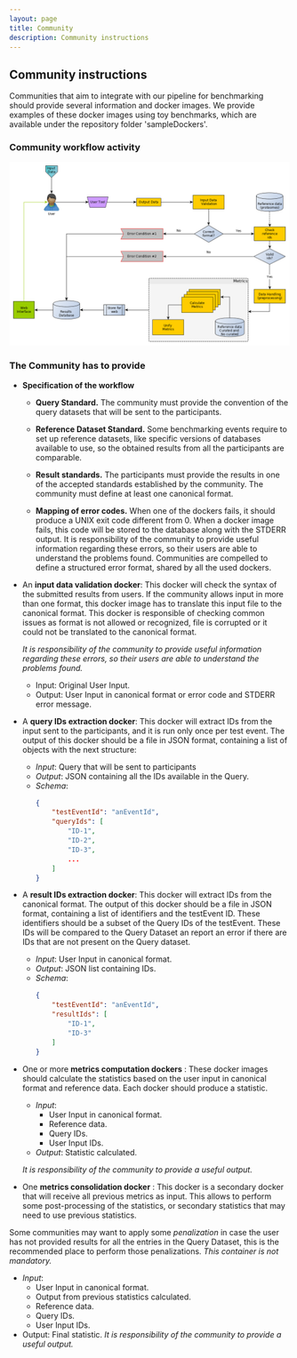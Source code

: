 ```yaml
---
layout: page
title: Community
description: Community instructions
---
```

## Community instructions

Communities that aim to integrate with our pipeline for benchmarking should provide several information and docker images. We provide examples of these docker images using toy benchmarks, which are available under the repository folder 'sampleDockers'.

### Community workflow activity

![community workflow activity](../img/opeb-submission/community.png)

### The Community has to provide

* __Specification of the workflow__
  * __Query Standard.__ The community must provide the convention of the query datasets that will be sent to the participants.

  * __Reference Dataset Standard.__ Some benchmarking events require to set up reference datasets, like specific versions of databases available to use, so the obtained results from all the participants are comparable.

  * __Result standards.__ The participants must provide the results in one of the accepted standards established by the community.
The community must define at least one canonical format.

  * __Mapping of error codes.__
When one of the dockers fails, it should produce a UNIX exit code different from 0. When a docker image fails, this code will be stored to the database along with the STDERR output.
It is responsibility of the community to provide useful information regarding these errors, so their users are able to understand the problems found.
Communities are compelled to define a structured error format, shared by all the used dockers.

* An __input data validation docker__: This docker will check the syntax of the submitted results from users. If the community allows input in more than one format, this docker image has to translate this input file to the canonical format. This docker is responsible of checking common issues as format is not allowed or recognized, file is corrupted or it could not be translated to the canonical format.

  *It is responsibility of the community to provide useful information regarding these errors, so their users are able to understand the problems found.*

  * Input: Original User Input.
  * Output: User Input in canonical format or error code and STDERR error message.

* A __query IDs extraction docker__: This docker will extract IDs from the input sent to the participants, and it is run only once per test event.
  The output of this docker should be a file in JSON format, containing a list of objects with the next structure:

  * *Input*: Query that will be sent to participants
  * *Output*: JSON containing all the IDs available in the Query.
  * *Schema*:
	```json
	{
		"testEventId": "anEventId",
		"queryIds": [
			"ID-1",
			"ID-2",
			"ID-3",
			...
		]
	}
	```
* A __result IDs extraction docker__: This docker will extract IDs from the canonical format. The output of this docker should be a file in JSON format, containing a list of identifiers and the testEvent ID. These identifiers should be a subset of the Query IDs of the testEvent.
These IDs will be compared to the Query Dataset an report an error if there are IDs that are not present on the Query dataset.

  * *Input*: User Input in canonical format.
  * *Output*: JSON list containing IDs.
  * *Schema*:
	```json
	{
		"testEventId": "anEventId",
		"resultIds": [
			"ID-1",
			"ID-3"
		]
	}
	```

* One or more __metrics computation dockers__ : These docker images should calculate the statistics based on the user input in canonical format and reference data. Each docker should produce a statistic.

  * *Input*:
    * User Input in canonical format.
    * Reference data.
    * Query IDs.
    * User Input IDs.
  * *Output*: Statistic calculated.

  *It is responsibility of the community to provide a useful output.*

* One __metrics consolidation docker__ : This docker is a secondary docker that will receive all previous metrics as input. This allows to perform some post-processing of the statistics, or secondary statistics that may need to use previous statistics.

 Some communities may want to apply some *penalization* in case the user has not provided results for all the entries in the Query Dataset, this is the recommended place to perform those penalizations.
*This container is not mandatory.*

  * *Input*:
    * User Input in canonical format.
    * Output from previous statistics calculated.
    * Reference data.
    * Query IDs.
    * User Input IDs.
  * Output: Final statistic.
	*It is responsibility of the community to provide a useful output.*

<!--- TODO
### How to upload to the platform.
--->

